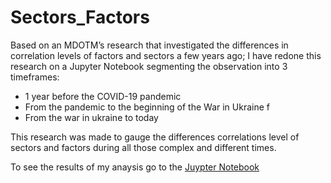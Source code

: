 # Sectors_Factors

Based on an MDOTM’s research that investigated the differences in correlation levels of factors and sectors a few years ago; I have redone this research on a Jupyter Notebook segmenting the observation into 3 timeframes: 
- 1 year before the COVID-19 pandemic
- From the pandemic to the beginning of the War in Ukraine f
- From the war in ukraine to today

 This research was made to gauge the differences correlations level of sectors and factors during all those complex and different times.
 
 To see the results of my anaysis go to the [Juypter Notebook](Sectors_Factors/Sectors_factors.ipynb)
